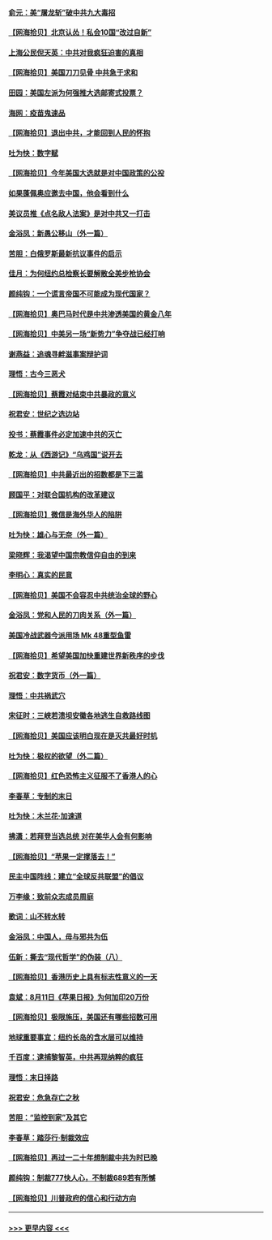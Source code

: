 #### [俞元：美“屠龙斩”破中共九大毒招](../pages/nsc993/n12357822.md?t=08261302) 
#### [【网海拾贝】北京认怂！私会10国“改过自新”](../pages/nsc993/n12357784.md?t=08261302) 
#### [上海公民倪天英：中共对我疯狂迫害的真相](../pages/nsc993/n12356341.md?t=08261302) 
#### [【网海拾贝】美国刀刀见骨 中共急于求和](../pages/nsc993/n12355511.md?t=08261302) 
#### [田园：美国左派为何强推大选邮寄式投票？](../pages/nsc993/n12352963.md?t=08261302) 
#### [海网：疫苗鬼速品](../pages/nsc993/n12354438.md?t=08261302) 
#### [【网海拾贝】退出中共，才能回到人民的怀抱](../pages/nsc993/n12352634.md?t=08261302) 
#### [吐为快：数字赋](../pages/nsc993/n12352317.md?t=08261302) 
#### [【网海拾贝】今年美国大选就是对中国政策的公投](../pages/nsc993/n12350973.md?t=08261302) 
#### [如果蓬佩奥应邀去中国，他会看到什么](../pages/nsc993/n12350945.md?t=08261302) 
#### [美议员推《点名敌人法案》是对中共又一打击](../pages/nsc993/n12350765.md?t=08261302) 
#### [金浴凤：新愚公移山（外一篇）](../pages/nsc993/n12350253.md?t=08261302) 
#### [苦胆：白俄罗斯最新抗议事件的启示](../pages/nsc993/n12349989.md?t=08261302) 
#### [佳月：为何纽约总检察长要解散全美步枪协会](../pages/nsc993/n12349939.md?t=08261302) 
#### [颜纯钩：一个谎言帝国不可能成为现代国家？](../pages/nsc993/n12349898.md?t=08261302) 
#### [【网海拾贝】奥巴马时代是中共渗透美国的黄金八年](../pages/nsc993/n12349284.md?t=08261302) 
#### [【网海拾贝】中美另一场“新势力”争夺战已经打响](../pages/nsc993/n12346998.md?t=08261302) 
#### [谢燕益：追魂寻衅滋事案辩护词](../pages/nsc993/n12346892.md?t=08261302) 
#### [理悟：古今三恶犬](../pages/nsc993/n12345190.md?t=08261302) 
#### [【网海拾贝】蔡霞对结束中共暴政的意义](../pages/nsc993/n12344263.md?t=08261302) 
#### [祝君安：世纪之选边站](../pages/nsc993/n12342382.md?t=08261302) 
#### [投书：蔡霞事件必定加速中共的灭亡](../pages/nsc993/n12341881.md?t=08261302) 
#### [乾龙：从《西游记》“乌鸡国”说开去](../pages/nsc993/n12341690.md?t=08261302) 
#### [【网海拾贝】中共最近出的招数都是下三滥](../pages/nsc993/n12341593.md?t=08261302) 
#### [顾国平：对联合国机构的改革建议](../pages/nsc993/n12339928.md?t=08261302) 
#### [【网海拾贝】微信是海外华人的陷阱](../pages/nsc993/n12338868.md?t=08261302) 
#### [吐为快：雄心与无奈（外一篇）](../pages/nsc993/n12338132.md?t=08261302) 
#### [梁晓辉：我渴望中国宗教信仰自由的到来](../pages/nsc993/n12336657.md?t=08261302) 
#### [李明心：真实的民意](../pages/nsc993/n12336089.md?t=08261302) 
#### [【网海拾贝】美国不会容忍中共统治全球的野心](../pages/nsc993/n12336063.md?t=08261302) 
#### [金浴凤：党和人民的刀肉关系（外一篇）](../pages/nsc993/n12335834.md?t=08261302) 
#### [美国冷战武器今派用场 Mk 48重型鱼雷](../pages/nsc993/n12335354.md?t=08261302) 
#### [【网海拾贝】希望美国加快重建世界新秩序的步伐](../pages/nsc993/n12334224.md?t=08261302) 
#### [祝君安：数字货币（外一篇）](../pages/nsc993/n12334186.md?t=08261302) 
#### [理悟：中共祸武穴](../pages/nsc993/n12333962.md?t=08261302) 
#### [宋征时：三峡若溃坝安徽各地逃生自救路线图](../pages/nsc993/n12332450.md?t=08261302) 
#### [【网海拾贝】美国应该明白现在是灭共最好时机](../pages/nsc993/n12332313.md?t=08261302) 
#### [吐为快：极权的欲望（外二篇）](../pages/nsc993/n12332089.md?t=08261302) 
#### [【网海拾贝】红色恐怖主义征服不了香港人的心](../pages/nsc993/n12329296.md?t=08261302) 
#### [李春草：专制的末日](../pages/nsc993/n12329079.md?t=08261302) 
#### [吐为快：木兰花‧加速道](../pages/nsc993/n12327366.md?t=08261302) 
#### [拂潇：若拜登当选总统 对在美华人会有何影响](../pages/nsc993/n12295996.md?t=08261302) 
#### [【网海拾贝】“苹果一定撑落去！”](../pages/nsc993/n12326784.md?t=08261302) 
#### [民主中国阵线：建立“全球反共联盟”的倡议](../pages/nsc993/n12324177.md?t=08261302) 
#### [万李缘：致前众志成员周庭](../pages/nsc993/n12324635.md?t=08261302) 
#### [歌词：山不转水转](../pages/nsc993/n12324599.md?t=08261302) 
#### [金浴凤：中国人，毋与邪共为伍](../pages/nsc993/n12324257.md?t=08261302) 
#### [伍新：撕去“现代哲学”的伪装（八）](../pages/nsc993/n12324188.md?t=08261302) 
#### [【网海拾贝】香港历史上具有标志性意义的一天](../pages/nsc993/n12324021.md?t=08261302) 
#### [袁斌：8月11日《苹果日报》为何加印20万份](../pages/nsc993/n12323955.md?t=08261302) 
#### [【网海拾贝】极限施压，美国还有哪些招数可用](../pages/nsc993/n12322512.md?t=08261302) 
#### [地球重要事宜：纽约长岛的含水层可以维持](../pages/nsc993/n12321844.md?t=08261302) 
#### [千百度：逮捕黎智英，中共再现纳粹的疯狂](../pages/nsc993/n12321777.md?t=08261302) 
#### [理悟：末日择路](../pages/nsc993/n12320812.md?t=08261302) 
#### [祝君安：危急存亡之秋](../pages/nsc993/n12320795.md?t=08261302) 
#### [苦胆：“监控到家”及其它](../pages/nsc993/n12320751.md?t=08261302) 
#### [李春草：踏莎行·制裁效应](../pages/nsc993/n12318290.md?t=08261302) 
#### [【网海拾贝】再过一二十年想制裁中共为时已晚](../pages/nsc993/n12318195.md?t=08261302) 
#### [颜纯钩：制裁777快人心，不制裁689若有所憾](../pages/nsc993/n12316912.md?t=08261302) 
#### [【网海拾贝】川普政府的信心和行动方向](../pages/nsc993/n12316673.md?t=08261302) 

----
#### [ >>> 更早内容 <<< ](../indexes/nsc993-earlier.md)
